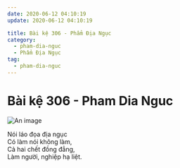 ```yaml
---
date: 2020-06-12 04:10:19
update: 2020-06-12 04:10:19

title: Bài kệ 306 - Phẩm Địa Ngục
category:
  - pham-dia-nguc
  - Phẩm Địa Ngục
tag:
  - pham-dia-nguc
---
```


# Bài kệ 306 - Pham Dia Nguc

![An image](/img/pham-dia-nguc/pham-dia-nguc-306.jpg)

Nói láo đọa địa ngục<br>Có làm nói không làm,<br>Cả hai chết đồng đẳng,<br>Làm người, nghiệp hạ liệt.<br>
